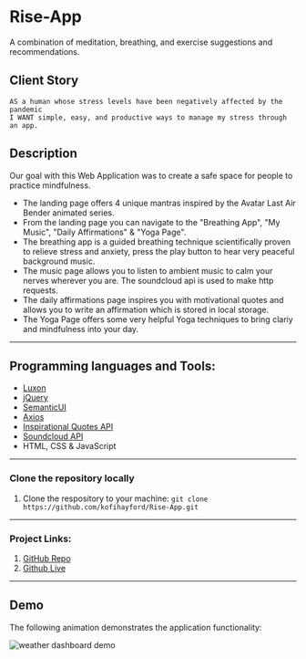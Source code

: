 # Rise-App

A combination of meditation, breathing, and exercise suggestions and recommendations.

## Client Story

```
AS a human whose stress levels have been negatively affected by the pandemic
I WANT simple, easy, and productive ways to manage my stress through an app.
```

## Description

Our goal with this Web Application was to create a safe space for people to practice mindfulness.

- The landing page offers 4 unique mantras inspired by the Avatar Last Air Bender animated series.
- From the landing page you can navigate to the "Breathing App", "My Music", "Daily Affirmations" & "Yoga Page".
- The breathing app is a guided breathing technique scientifically proven to relieve stress and anxiety, press the play button to hear very peaceful background music.
- The music page allows you to listen to ambient music to calm your nerves wherever you are. The soundcloud api is used to make http requests.
- The daily affirmations page inspires you with motivational quotes and allows you to write an affirmation which is stored in local storage.
- The Yoga Page offers some very helpful Yoga techniques to bring clariy and mindfulness into your day.

---

## Programming languages and Tools:

- [Luxon](https://moment.github.io/luxon/)
- [jQuery](https://api.jquery.com/)
- [SemanticUI](https://semantic-ui.com/introduction/getting-started.html)
- [Axios](https://flaviocopes.com/axios/)
- [Inspirational Quotes API](https://forum.freecodecamp.org/t/free-api-inspirational-quotes-json-with-code-examples/311373)
- [Soundcloud API](https://developers.soundcloud.com/)
- HTML, CSS & JavaScript

---

### Clone the repository locally

1. Clone the respository to your machine: `git clone https://github.com/kofihayford/Rise-App.git`

---

### Project Links:

1. [GitHub Repo]()
2. [Github Live]()

---

## Demo

The following animation demonstrates the application functionality:

![weather dashboard demo](assets/Risedemo.gif)
